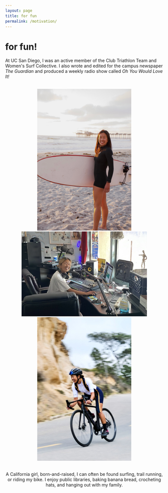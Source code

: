 ```yaml
---
layout: page
title: for fun
permalink: /motivation/
---
```

# for fun!

At UC San Diego, I was an active member of the Club Triathlon Team and Women's Surf Collective. I also wrote and edited for the campus newspaper *The Guardian* and produced a weekly radio show called *Oh You Would Love It!*

<br>

<div style="text-align: center;">

  <img src="assets/images/surf.jpeg" alt="me" width="300">
  <img src="assets/images/radio.jpeg" alt="me" width="400">
  <img src="assets/images/bike2.JPG" alt="me" width="300">
<div>

<br>

A California girl, born-and-raised, I can often be found surfing, trail running, or riding my bike. I enjoy public libraries, baking banana bread, crocheting hats, and hanging out with my family.

